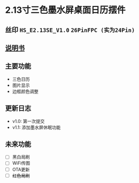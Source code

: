 # 2.13寸三色墨水屏桌面日历摆件

## 丝印 `HS_E2.13SE_V1.0` `26PinFPC (实为24Pin)`

## [说明书](./213-guide.md)

## 主要功能

 - 三色日历
 - 图片显示
 - 边框颜色调整


## 更新日志

 - v1.0: 第一次提交
 - v1.1: 添加墨水屏休眠功能

## 未来功能

 - [ ] 黑白局刷
 - [ ] WiFi传图
 - [ ] OTA更新
 - [ ] ~~红色局刷~~